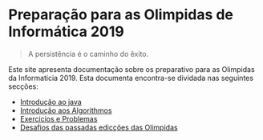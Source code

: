 # Preparação para as Olimpidas de Informática 2019

> A persistência é o caminho do êxito.

Este site apresenta documentação sobre os preparativo para as Olimpidas da Informaticia 2019.
Esta documenta encontra-se dividada nas seguintes secções:
* [Introdução ao java](/java) 
* [Introdução aos Algorithmos](/algorithms)
* [Exercicios e Problemas](/exercicios)
* [Desafios das passadas edicções das Olimpidas](/desafios)



